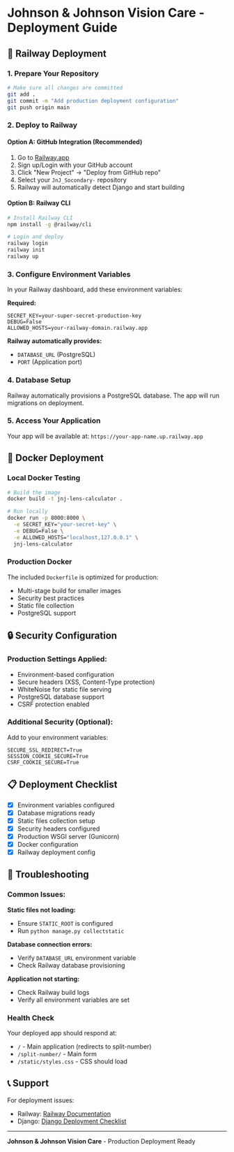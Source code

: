 # Johnson & Johnson Vision Care - Deployment Guide

## 🚀 Railway Deployment

### 1. Prepare Your Repository
```bash
# Make sure all changes are committed
git add .
git commit -m "Add production deployment configuration"
git push origin main
```

### 2. Deploy to Railway

#### Option A: GitHub Integration (Recommended)
1. Go to [Railway.app](https://railway.app/)
2. Sign up/Login with your GitHub account
3. Click "New Project" → "Deploy from GitHub repo"
4. Select your `JnJ_Socondary-` repository
5. Railway will automatically detect Django and start building

#### Option B: Railway CLI
```bash
# Install Railway CLI
npm install -g @railway/cli

# Login and deploy
railway login
railway init
railway up
```

### 3. Configure Environment Variables
In your Railway dashboard, add these environment variables:

**Required:**
```
SECRET_KEY=your-super-secret-production-key
DEBUG=False
ALLOWED_HOSTS=your-railway-domain.railway.app
```

**Railway automatically provides:**
- `DATABASE_URL` (PostgreSQL)
- `PORT` (Application port)

### 4. Database Setup
Railway automatically provisions a PostgreSQL database. The app will run migrations on deployment.

### 5. Access Your Application
Your app will be available at: `https://your-app-name.up.railway.app`

## 🐳 Docker Deployment

### Local Docker Testing
```bash
# Build the image
docker build -t jnj-lens-calculator .

# Run locally
docker run -p 8000:8000 \
  -e SECRET_KEY="your-secret-key" \
  -e DEBUG=False \
  -e ALLOWED_HOSTS="localhost,127.0.0.1" \
  jnj-lens-calculator
```

### Production Docker
The included `Dockerfile` is optimized for production:
- Multi-stage build for smaller images
- Security best practices
- Static file collection
- PostgreSQL support

## 🔒 Security Configuration

### Production Settings Applied:
- Environment-based configuration
- Secure headers (XSS, Content-Type protection)
- WhiteNoise for static file serving
- PostgreSQL database support
- CSRF protection enabled

### Additional Security (Optional):
Add to your environment variables:
```
SECURE_SSL_REDIRECT=True
SESSION_COOKIE_SECURE=True
CSRF_COOKIE_SECURE=True
```

## 📋 Deployment Checklist

- [x] Environment variables configured
- [x] Database migrations ready
- [x] Static files collection setup
- [x] Security headers configured
- [x] Production WSGI server (Gunicorn)
- [x] Docker configuration
- [x] Railway deployment config

## 🔧 Troubleshooting

### Common Issues:

**Static files not loading:**
- Ensure `STATIC_ROOT` is configured
- Run `python manage.py collectstatic`

**Database connection errors:**
- Verify `DATABASE_URL` environment variable
- Check Railway database provisioning

**Application not starting:**
- Check Railway build logs
- Verify all environment variables are set

### Health Check
Your deployed app should respond at:
- `/` - Main application (redirects to split-number)
- `/split-number/` - Main form
- `/static/styles.css` - CSS should load

## 📞 Support

For deployment issues:
- Railway: [Railway Documentation](https://docs.railway.app/)
- Django: [Django Deployment Checklist](https://docs.djangoproject.com/en/5.2/howto/deployment/checklist/)

---

**Johnson & Johnson Vision Care** - Production Deployment Ready